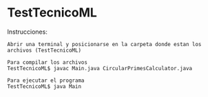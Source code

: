 # TestTecnicoML

Instrucciones:

	Abrir una terminal y posicionarse en la carpeta donde estan los archivos (TestTecnicoML)
	
	Para compilar los archivos
	TestTecnicoML$ javac Main.java CircularPrimesCalculator.java  

	Para ejecutar el programa
	TestTecnicoML$ java Main